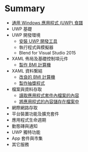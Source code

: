 # Summary

* [通用 Windows 應用程式 (UWP) 食譜](README.md)
* UWP 基礎
* UWP 開發環境
  * [安裝 UWP 開發工具](ch2/01_setup_uwp_development_tool.md)
  * 執行程式與模擬器
  * Blend for Visual Studio 2015
* XAML 佈局及基礎控制項元件
  * [製作 BMI 計算機](ch3/01_create_bmi_calculator.md)
* XAML 資料繫結
  * [改良的 BMI 計算機](ch4/01_bmi_calculator_using_data_binding.md)
  * [製作抽獎程式](ch4/02_lucky_draw_app.md)
* 檔案與資料存取
  * [讀取應用程式套件內檔案的內容](ch5/01_load_file_from_app_package.md)
  * [將應用程式的內容儲存在檔案中](ch5/02_save_and_load_files_in_appdata.md)
* 網際網路存取
* 平台裝置功能及擴充套件
* 應用程式生命週期
* 動態磚與通知
* UWP 獨特功能
* App 套件與市集
* 其它服務